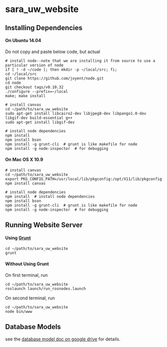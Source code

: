 # sara_uw_website

## Installing Dependencies

#### On Ubuntu 14.04

Do not copy and paste below code, but actual

```
# install node--note that we are installing it from source to use a particular version of node
if [ ! -d ~/code ]; then mkdir -p ~/local/src; fi;
cd ~/local/src
git clone https://github.com/joyent/node.git
cd node
git checkout tags/v0.10.32
./configure --prefix=~/local
make; make install

# install canvas
cd ~/path/to/sara_uw_website
sudo apt-get install libcairo2-dev libjpeg8-dev libpango1.0-dev libgif-dev build-essential g++
sudo apt-get install libgif-dev

# install node dependencies
npm install
npm install bson
npm install -g grunt-cli  # grunt is like makefile for node
npm install -g node-inspector  # for debugging
```

#### On Mac OS X 10.9

```
# install canvas
cd ~/path/to/sara_uw_website
export PKG_CONFIG_PATH=/usr/local/lib/pkgconfig:/opt/X11/lib/pkgconfig
npm install canvas

# install node dependencies
npm install  # install node dependencies
npm install bson
npm install -g grunt-cli  # grunt is like makefile for node
npm install -g node-inspector  # for debugging
```

## Running Website Server

#### Using [Grunt](http://gruntjs.com/)

```
cd ~/path/to/sara_uw_website
grunt
```

#### Without Using Grunt

On first terminal, run

```
cd ~/path/to/sara_uw_website
roslaunch launch/run_rosnodes.launch
```

On second terminal, run

```
cd ~/path/to/sara_uw_website
node bin/www
```

## Database Models

see the [database model doc on google drive](https://docs.google.com/document/d/15Mvr-qWT-urHocsiDXLwXAtiwZ0kJiqtb0C6rsN1Soo/edit?usp=sharing) for details.
